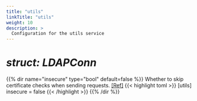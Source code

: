 ```yaml
---
title: "utils"
linkTitle: "utils"
weight: 10
description: >
  Configuration for the utils service
---
```


# _struct: LDAPConn_

{{% dir name="insecure" type="bool" default=false %}}
Whether to skip certificate checks when sending requests. [[Ref]](https://github.com/cs3org/reva/tree/master/pkg/utils/ldap.go#L36)
{{< highlight toml >}}
[utils]
insecure = false
{{< /highlight >}}
{{% /dir %}}

